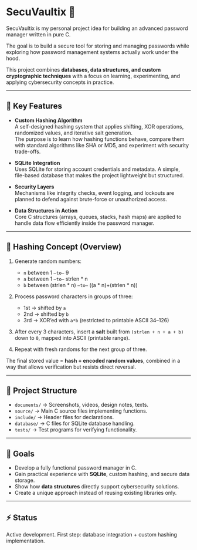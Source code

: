 # SecuVaultix 🔐

SecuVaultix is my personal project idea for building an advanced password manager written in pure C.

The goal is to build a secure tool for storing and managing passwords while exploring how password management systems actually work under the hood.  

This project combines **databases, data structures, and custom cryptographic techniques** with a focus on learning, experimenting, and applying cybersecurity concepts in practice.  

---

## 🚀 Key Features

- **Custom Hashing Algorithm**  
  A self-designed hashing system that applies shifting, XOR operations, randomized values, and iterative salt generation.  
  The purpose is to learn how hashing functions behave, compare them with standard algorithms like SHA or MD5, and experiment with security trade-offs.

- **SQLite Integration**  
  Uses SQLite for storing account credentials and metadata. A simple, file-based database that makes the project lightweight but structured.

- **Security Layers**  
  Mechanisms like integrity checks, event logging, and lockouts are planned to defend against brute-force or unauthorized access.

- **Data Structures in Action**  
  Core C structures (arrays, queues, stacks, hash maps) are applied to handle data flow efficiently inside the password manager.

---

## 🧩 Hashing Concept (Overview)

1. Generate random numbers:  
   - `n` between 1   `–to–`   9  
   - `a` between 1   `–to–`   strlen * n  
   - `b` between (strlen * n)   `–to–`   ((a * n)+(strlen * n))

2. Process password characters in groups of three:  
   - 1st → shifted by `a`  
   - 2nd → shifted by `b`  
   - 3rd → XOR’ed with `a*b` (restricted to printable ASCII 34–126)  

3. After every 3 characters, insert a **salt** built from `(strlen + n + a + b)` down to `0`, mapped into ASCII (printable range).  

4. Repeat with fresh randoms for the next group of three.  

The final stored value = **hash + encoded random values**, combined in a way that allows verification but resists direct reversal.

---

## 📂 Project Structure

- `documents/` → Screenshots, videos, design notes, texts.  
- `source/` → Main C source files implementing functions.  
- `include/` → Header files for declarations.  
- `database/` → C files for SQLite database handling.  
- `tests/` → Test programs for verifying functionality.  

---

## 🎯 Goals

- Develop a fully functional password manager in C.  
- Gain practical experience with **SQLite**, custom hashing, and secure data storage.  
- Show how **data structures** directly support cybersecurity solutions.  
- Create a unique approach instead of reusing existing libraries only.  

---

## ⚡ Status

Active development. First step: database integration + custom hashing implementation.